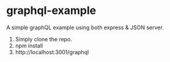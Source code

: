 # graphql-example
A simple graphQL example using both express & JSON server.

1. Simply clone the repo.
2. npm install
3. http://localhost:3001/graphql
